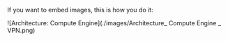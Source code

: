 If you want to embed images, this is how you do it:

![Architecture: Compute Engine](./images/Architecture_ Compute Engine _ VPN.png)
